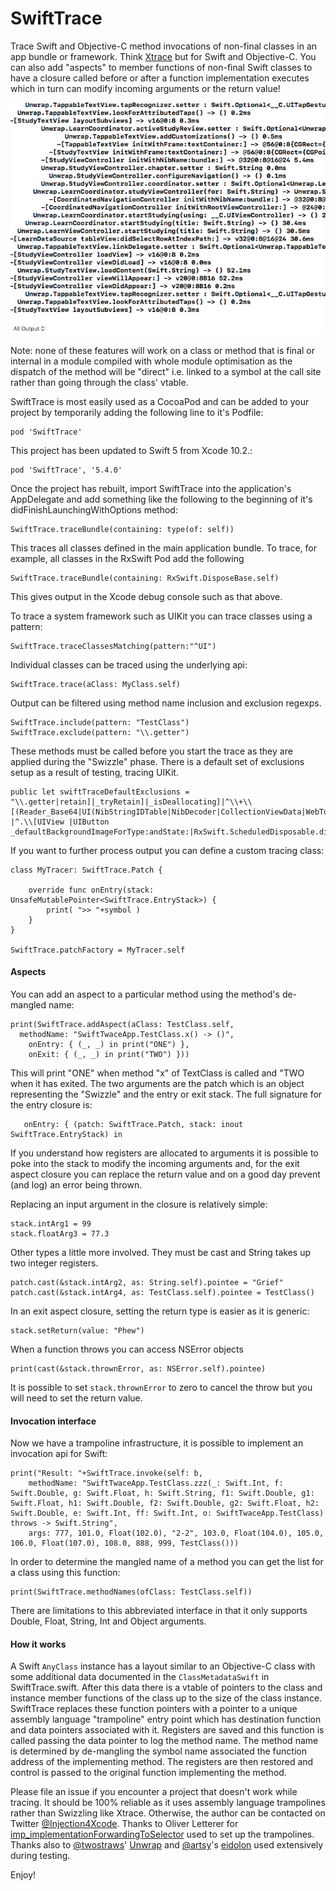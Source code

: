 # SwiftTrace

Trace Swift and Objective-C method invocations of non-final classes in an app bundle or framework.
Think [Xtrace](https://github.com/johnno1962/Xtrace) but for Swift and Objective-C. You can also 
add "aspects" to member functions of non-final Swift classes to have a closure called before or after
a function implementation executes which in turn can modify incoming arguments or the return value!

![SwiftTrace Example](SwiftTrace.gif)

Note: none of these features will work on a class or method that is final or internal in 
a module compiled with whole module optimisation as the dispatch of the method
will be "direct" i.e. linked to a symbol at the call site rather than going through the
class' vtable.

SwiftTrace is most easily used as a CocoaPod and can be added to your project by temporarily adding the
following line to it's Podfile:

    pod 'SwiftTrace'

This project has been updated to Swift 5 from Xcode 10.2.:

    pod 'SwiftTrace', '5.4.0'

Once the project has rebuilt, import SwiftTrace into the application's AppDelegate and add something like
the following to the beginning of it's didFinishLaunchingWithOptions method:

    SwiftTrace.traceBundle(containing: type(of: self))

This traces all classes defined in the main application bundle.
To trace, for example, all classes in the RxSwift Pod add the following

    SwiftTrace.traceBundle(containing: RxSwift.DisposeBase.self)

This gives output in the Xcode debug console such as that above.

To trace a system framework such as UIKit you can trace classes using a pattern:

    SwiftTrace.traceClassesMatching(pattern:"^UI")

Individual classes can be traced using the underlying api:

    SwiftTrace.trace(aClass: MyClass.self)

Output can be filtered using method name inclusion and exclusion regexps. 

    SwiftTrace.include(pattern: "TestClass")
    SwiftTrace.exclude(pattern: "\\.getter")

These methods must be called before you start the trace as they are applied during the "Swizzle" phase.
There is a default set of exclusions setup as a result of testing, tracing UIKit.
                      
    public let swiftTraceDefaultExclusions = "\\.getter|retain]|_tryRetain]|_isDeallocating]|^\\+\\[(Reader_Base64|UI(NibStringIDTable|NibDecoder|CollectionViewData|WebTouchEventsGestureRecognizer)) |^.\\[UIView |UIButton _defaultBackgroundImageForType:andState:|RxSwift.ScheduledDisposable.dispose"

If you want to further process output you can define a custom tracing class:

    class MyTracer: SwiftTrace.Patch {

        override func onEntry(stack: UnsafeMutablePointer<SwiftTrace.EntryStack>) {
            print( ">> "+symbol )
        }
    }
    
    SwiftTrace.patchFactory = MyTracer.self
    
#### Aspects

You can add an aspect to a particular method using the method's de-mangled name:

    print(SwiftTrace.addAspect(aClass: TestClass.self,
      methodName: "SwiftTwaceApp.TestClass.x() -> ()",
    	onEntry: { (_, _) in print("ONE") },
    	onExit: { (_, _) in print("TWO") }))

This will print "ONE" when method "x" of TextClass is called and "TWO when it has exited. The
two arguments are the patch which is an object representing the "Swizzle" and the entry or 
exit stack. The full signature for the entry closure is:

       onEntry: { (patch: SwiftTrace.Patch, stack: inout SwiftTrace.EntryStack) in

If you understand how registers are allocated to arguments it is possible to poke into the
stack to modify the incoming arguments and, for the exit aspect closure you can replace
the return value and on a good day prevent (and log) an error being thrown.

Replacing an input argument in the closure is relatively simple:

    stack.intArg1 = 99
    stack.floatArg3 = 77.3
    
Other types a little more involved. They must be cast and String takes up two integer registers.

    patch.cast(&stack.intArg2, as: String.self).pointee = "Grief"
    patch.cast(&stack.intArg4, as: TestClass.self).pointee = TestClass()
    
In an exit aspect closure, setting the return type is easier as it is generic:

    stack.setReturn(value: "Phew")

When a function throws you can access NSError objects

    print(cast(&stack.thrownError, as: NSError.self).pointee)
    
It is possible to set `stack.thrownError` to zero to cancel the throw but you will need to set
the return value.

#### Invocation interface

Now we have a trampoline infrastructure, it is possible to implement an invocation api for Swift:

    print("Result: "+SwiftTrace.invoke(self: b,
        methodName: "SwiftTwaceApp.TestClass.zzz(_: Swift.Int, f: Swift.Double, g: Swift.Float, h: Swift.String, f1: Swift.Double, g1: Swift.Float, h1: Swift.Double, f2: Swift.Double, g2: Swift.Float, h2: Swift.Double, e: Swift.Int, ff: Swift.Int, o: SwiftTwaceApp.TestClass) throws -> Swift.String",
        args: 777, 101.0, Float(102.0), "2-2", 103.0, Float(104.0), 105.0, 106.0, Float(107.0), 108.0, 888, 999, TestClass()))

In order to determine the mangled name of a method you can get the list for a class 
using this function:

    print(SwiftTrace.methodNames(ofClass: TestClass.self))

There are limitations to this abbreviated interface in that it only supports Double, Float,
String, Int and Object arguments.

#### How it works
                      
A Swift `AnyClass` instance has a layout similar to an Objective-C class with some
additional data documented in the `ClassMetadataSwift` in SwiftTrace.swift. After this data
there is a vtable of pointers to the class and instance member functions of the class up to
the size of the class instance. SwiftTrace replaces these function pointers with a pointer
to a unique assembly language "trampoline" entry point which has destination function and
data pointers associated with it. Registers are saved and this function is called passing
the data pointer to log the method name. The method name is determined by de-mangling the
symbol name associated the function address of the implementing method. The registers are
then restored and control is passed to the original function implementing the method. 
 
Please file an issue if you encounter a project that doesn't work while tracing. It should
be 100% reliable as it uses assembly language trampolines rather than Swizzling like Xtrace.
Otherwise, the author can be contacted on Twitter [@Injection4Xcode](https://twitter.com/@Injection4Xcode). 
Thanks to Oliver Letterer for [imp_implementationForwardingToSelector](https://github.com/OliverLetterer/imp_implementationForwardingToSelector)
used to set up the trampolines. Thanks also  to [@twostraws](https://twitter.com/twostraws)'
[Unwrap](https://github.com/twostraws/Unwrap) and [@artsy](https://twitter.com/ArtsyOpenSource)'s
[eidolon](https://github.com/artsy/eidolon) used extensively during testing.

Enjoy!
